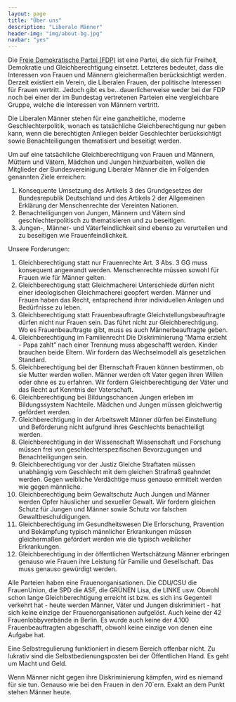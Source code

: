 ```yaml
---
layout: page
title: "Über uns"
description: "Liberale Männer"
header-img: "img/about-bg.jpg"
navbar: "yes"
---
```

Die [Freie Demokratische Partei (FDP)](https://www.fdp.de/) ist eine Partei, die sich für Freiheit, Demokratie und Gleichberechtigung einsetzt. Letzteres bedeutet, dass die Interessen von Frauen und Männern gleichermaßen berücksichtigt werden. Derzeit existiert ein Verein, die Liberalen Frauen, der politische Interessen für Frauen vertritt. Jedoch gibt es be...dauerlicherweise weder bei der FDP noch bei einer der im Bundestag vertretenen Parteien eine vergleichbare Gruppe, welche die Interessen von Männern vertritt.

Die Liberalen Männer stehen für eine ganzheitliche, moderne Geschlechterpolitik, wonach es tatsächliche Gleichberechtigung nur geben kann, wenn die berechtigten Anliegen beider Geschlechter berücksichtigt sowie Benachteiligungen thematisiert und beseitigt werden.

Um auf eine tatsächliche Gleichberechtigung von Frauen und Männern, Müttern und Vätern, Mädchen und Jungen hinzuarbeiten, wollen die Mitglieder der Bundesvereinigung Liberaler Männer die im Folgenden genannten Ziele erreichen:

1. Konsequente Umsetzung des Artikels 3 des Grundgesetzes der Bundesrepublik Deutschland und des Artikels 2 der Allgemeinen Erklärung der Menschenrechte der Vereinten Nationen.
2. Benachteiligungen von Jungen, Männern und Vätern sind geschlechterpolitisch zu thematisieren und zu beseitigen.
3. Jungen-, Männer- und Väterfeindlichkeit sind ebenso zu verurteilen und zu beseitigen wie Frauenfeindlichkeit.

Unsere Forderungen:

1. Gleichberechtigung statt nur Frauenrechte Art. 3 Abs. 3 GG muss konsequent angewandt werden. Menschenrechte müssen sowohl für Frauen wie für Männer gelten.
2. Gleichberechtigung statt Gleichmacherei Unterschiede dürfen nicht einer ideologischen Gleichmacherei geopfert werden. Männer und Frauen haben das Recht, entsprechend ihrer individuellen Anlagen und Bedürfnisse zu leben.
3. Gleichberechtigung statt Frauenbeauftragte Gleichstellungsbeauftragte dürfen nicht nur Frauen sein. Das führt nicht zur Gleichberechtigung. Wo es Frauenbeauftragte gibt, muss es auch Männerbeauftragte geben.
4. Gleichberechtigung im Familienrecht Die Diskriminierung “Mama erzieht - Papa zahlt” nach einer Trennung muss abgeschafft werden. Kinder brauchen beide Eltern. Wir fordern das Wechselmodell als gesetzlichen Standard.
5. Gleichberechtigung bei der Elternschaft Frauen können bestimmen, ob sie Mutter werden wollen. Männer werden oft Vater gegen ihren Willen oder ohne es zu erfahren. Wir fordern Gleichberechtigung der Väter und das Recht auf Kenntnis der Vaterschaft.
6. Gleichberechtigung bei Bildungschancen Jungen erleben im Bildungssystem Nachteile. Mädchen und Jungen müssen gleichwertig gefördert werden.
7. Gleichberechtigung in der Arbeitswelt Männer dürfen bei Einstellung und Beförderung nicht aufgrund ihres Geschlechts benachteiligt werden.
8. Gleichberechtigung in der Wissenschaft Wissenschaft und Forschung müssen frei von geschlechterspezifischen Bevorzugungen und Benachteiligungen sein.
9. Gleichberechtigung vor der Justiz Gleiche Straftaten müssen unabhängig vom Geschlecht mit dem gleichen Strafmaß geahndet werden. Gegen weibliche Verdächtige muss genauso ermittelt werden wie gegen männliche.
10. Gleichberechtigung beim Gewaltschutz Auch Jungen und Männer werden Opfer häuslicher und sexueller Gewalt. Wir fordern gleichen Schutz für Jungen und Männer sowie Schutz vor falschen Gewaltbeschuldigungen.
11. Gleichberechtigung im Gesundheitswesen Die Erforschung, Pravention und Bekämpfung typisch männlicher Erkrankungen müssen gleichermaßen gefördert werden wie die typisch weiblicher Erkrankungen.
12. Gleichberechtigung in der öffentlichen Wertschätzung Männer erbringen genauso wie Frauen ihre Leistung für Familie und Gesellschaft. Das muss genauso gewürdigt werden.

Alle Parteien haben eine Frauenorganisationen. Die CDU/CSU die FrauenUnion, die SPD die ASF, die GRÜNEN Lisa, die LINKE usw. Obwohl schon lange Gleichberechtigung erreicht ist bzw. es sich ins Gegenteil verkehrt hat - heute werden Männer, Väter und Jungen diskriminiert - hat sich keine einzige der Frauenorganisationen aufgelöst. Auch keine der 42 Frauenlobbyverbände in Berlin. Es wurde auch keine der 4.100 Frauenbeauftragten abgeschafft, obwohl keine einzige von denen eine Aufgabe hat.

Eine Selbstregulierung funktioniert in diesem Bereich offenbar nicht. Zu lukrativ sind die Selbstbedienungsposten bei der Öffentlichen Hand. Es geht um Macht und Geld.

Wenn Männer nicht gegen ihre Diskriminierung kämpfen, wird es niemand für sie tun. Genauso wie bei den Frauen in den 70´ern. Exakt an dem Punkt stehen Männer heute.
